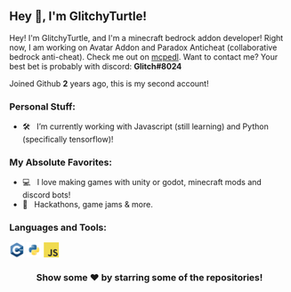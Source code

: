 ## Hey 👋, I'm GlitchyTurtle!

Hey! I'm GlitchyTurtle, and I'm a minecraft bedrock addon developer! Right now, I am working on Avatar Addon and Paradox Anticheat (collaborative bedrock anti-cheat). Check me out on [mcpedl](https://mcpedl.com/user/glitchyturtle32/). Want to contact me? Your best bet is probably with discord: **Glitch#8024**

Joined Github **2** years ago, this is my second account!

### Personal Stuff:

- 🛠 &nbsp; I’m currently working with Javascript (still learning) and Python (specifically tensorflow)!

### My Absolute Favorites:

- 💻 &nbsp; I love making games with unity or godot, minecraft mods and discord bots!
- 🍕 &nbsp; Hackathons, game jams & more.

### Languages and Tools:

<code><img height="27" src="https://raw.githubusercontent.com/github/explore/80688e429a7d4ef2fca1e82350fe8e3517d3494d/topics/cpp/cpp.png" alt="cpp"></code>
<code><img height="27" src="https://raw.githubusercontent.com/github/explore/80688e429a7d4ef2fca1e82350fe8e3517d3494d/topics/python/python.png" alt="python"></code>
<code><img height="27" src="https://raw.githubusercontent.com/github/explore/80688e429a7d4ef2fca1e82350fe8e3517d3494d/topics/javascript/javascript.png" alt="javascript"></code>

<div align="center">

### Show some ❤️ by starring some of the repositories!

</div>

